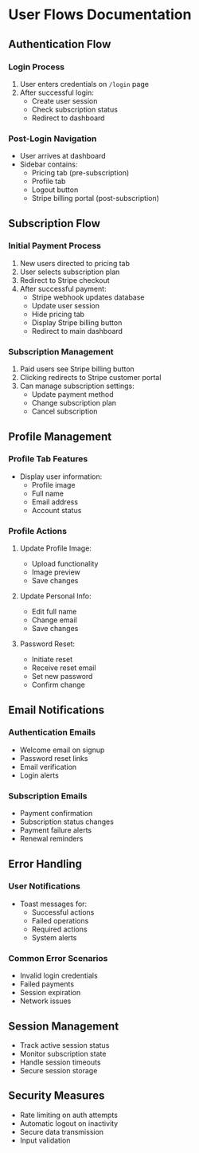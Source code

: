 # User Flows Documentation

## Authentication Flow

### Login Process
1. User enters credentials on `/login` page
2. After successful login:
   - Create user session
   - Check subscription status
   - Redirect to dashboard

### Post-Login Navigation
- User arrives at dashboard
- Sidebar contains:
  - Pricing tab (pre-subscription)
  - Profile tab
  - Logout button
  - Stripe billing portal (post-subscription)

## Subscription Flow

### Initial Payment Process
1. New users directed to pricing tab
2. User selects subscription plan
3. Redirect to Stripe checkout
4. After successful payment:
   - Stripe webhook updates database
   - Update user session
   - Hide pricing tab
   - Display Stripe billing button
   - Redirect to main dashboard

### Subscription Management
1. Paid users see Stripe billing button
2. Clicking redirects to Stripe customer portal
3. Can manage subscription settings:
   - Update payment method
   - Change subscription plan
   - Cancel subscription

## Profile Management

### Profile Tab Features
- Display user information:
  - Profile image
  - Full name
  - Email address
  - Account status

### Profile Actions
1. Update Profile Image:
   - Upload functionality
   - Image preview
   - Save changes

2. Update Personal Info:
   - Edit full name
   - Change email
   - Save changes

3. Password Reset:
   - Initiate reset
   - Receive reset email
   - Set new password
   - Confirm change

## Email Notifications

### Authentication Emails
- Welcome email on signup
- Password reset links
- Email verification
- Login alerts

### Subscription Emails
- Payment confirmation
- Subscription status changes
- Payment failure alerts
- Renewal reminders

## Error Handling

### User Notifications
- Toast messages for:
  - Successful actions
  - Failed operations
  - Required actions
  - System alerts

### Common Error Scenarios
- Invalid login credentials
- Failed payments
- Session expiration
- Network issues

## Session Management
- Track active session status
- Monitor subscription state
- Handle session timeouts
- Secure session storage

## Security Measures
- Rate limiting on auth attempts
- Automatic logout on inactivity
- Secure data transmission
- Input validation